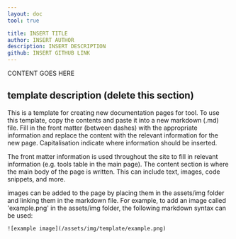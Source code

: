 ```yaml
---
layout: doc
tool: true

title: INSERT TITLE
author: INSERT AUTHOR
description: INSERT DESCRIPTION
github: INSERT GITHUB LINK
---
```


CONTENT GOES HERE

## template description (delete this section)
This is a template for creating new documentation pages for tool. To use this template, copy the contents and paste it into a new markdown (.md) file. Fill in the front matter (between dashes) with the appropriate information and replace the content with the relevant information for the new page. Capitalisation indicate where information should be inserted.

The front matter information is used throughout the site to fill in relevant information (e.g. tools table in the main page). The content section is where the main body of the page is written. This can include text, images, code snippets, and more.

images can be added to the page by placing them in the assets/img folder and linking them in the markdown file. For example, to add an image called 'example.png' in the assets/img folder, the following markdown syntax can be used:

`![example image](/assets/img/template/example.png)`
